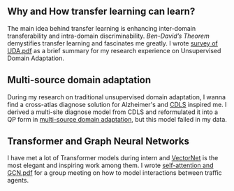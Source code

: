 ## Why and How transfer learning can learn?
The main idea behind transfer learning is enhancing inter-domain transferability and intra-domain discriminability. $\textit{Ben-David’s Theorem}$ demystifies transfer learning and fascinates me greatly. I wrote [survey of UDA.pdf](https://github.com/k0ngyiji/Scripts/blob/master/survey%20of%20UDA.pdf) as a brief summary for my research experience on Unsupervised Domain Adaptation.


## Multi-source domain adaptation
During my research on traditional unsupervised domain adaptation,  I wanna find a cross-atlas diagnose solution for Alzheimer's and [CDLS](https://ieeexplore.ieee.org/document/7780918) inspired me. I derived a multi-site diagnose model from CDLS and reformulated it into a QP form in [multi-source domain adaptation](https://github.com/k0ngyiji/Scripts/blob/master/multi-source%20domain%20adaptation.pdf), but this model failed in my data.


## Transformer and Graph Neural Networks
I have met a lot of Transformer models during intern and [VectorNet](https://arxiv.org/abs/2005.04259) is the most elegant and inspiring work among them. I wrote [self-attention and GCN.pdf](https://github.com/k0ngyiji/Scripts/blob/master/self-attention%20and%20GCN.pdf) for a group meeting on how to model interactions between traffic agents.
